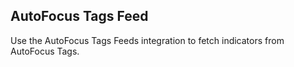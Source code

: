 ## AutoFocus Tags Feed
Use the AutoFocus Tags Feeds integration to fetch indicators from AutoFocus Tags.


